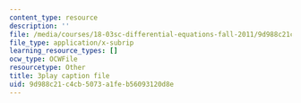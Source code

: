 ```yaml
---
content_type: resource
description: ''
file: /media/courses/18-03sc-differential-equations-fall-2011/9d988c21c4cb5073a1feb56093120d8e_tVzaX9u6YAE.vtt
file_type: application/x-subrip
learning_resource_types: []
ocw_type: OCWFile
resourcetype: Other
title: 3play caption file
uid: 9d988c21-c4cb-5073-a1fe-b56093120d8e
---
```

